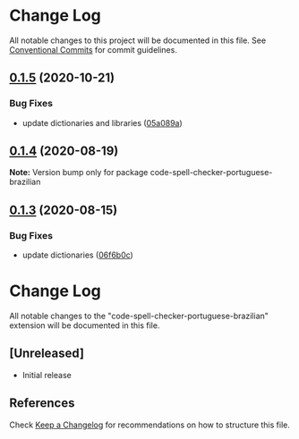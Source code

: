 # Change Log

All notable changes to this project will be documented in this file.
See [Conventional Commits](https://conventionalcommits.org) for commit guidelines.

## [0.1.5](https://github.com/streetsidesoftware/vscode-cspell-dict-extensions/compare/code-spell-checker-portuguese-brazilian@0.1.4...code-spell-checker-portuguese-brazilian@0.1.5) (2020-10-21)


### Bug Fixes

* update dictionaries and libraries ([05a089a](https://github.com/streetsidesoftware/vscode-cspell-dict-extensions/commit/05a089add3e0e3606ac1604df1539adfb272461f))





## [0.1.4](https://github.com/streetsidesoftware/vscode-cspell-dict-extensions/compare/code-spell-checker-portuguese-brazilian@0.1.3...code-spell-checker-portuguese-brazilian@0.1.4) (2020-08-19)

**Note:** Version bump only for package code-spell-checker-portuguese-brazilian





## [0.1.3](https://github.com/streetsidesoftware/vscode-cspell-dict-extensions/compare/code-spell-checker-portuguese-brazilian@0.1.2...code-spell-checker-portuguese-brazilian@0.1.3) (2020-08-15)


### Bug Fixes

* update dictionaries ([06f6b0c](https://github.com/streetsidesoftware/vscode-cspell-dict-extensions/commit/06f6b0cd9c011d55de841aa75591422a18d8a8f6))





# Change Log
All notable changes to the "code-spell-checker-portuguese-brazilian" extension will be documented in this file.

## [Unreleased]
- Initial release

## References
Check [Keep a Changelog](http://keepachangelog.com/) for recommendations on how to structure this file.
